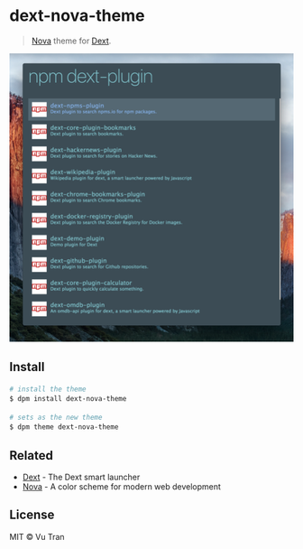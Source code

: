  # dext-nova-theme

 > [Nova](http://www.trevordmiller.com/nova/) theme for [Dext](https://github.com/vutran/dext).

 ![](screenshot.png?raw=true)

## Install

```bash
# install the theme
$ dpm install dext-nova-theme

# sets as the new theme
$ dpm theme dext-nova-theme
```

## Related

- [Dext](https://github.com/vutran/dext) - The Dext smart launcher
- [Nova](https://github.com/trevordmiller/nova) - A color scheme for modern web development

## License

MIT © Vu Tran
